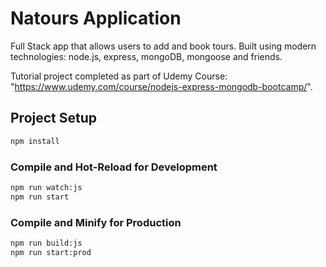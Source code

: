 # Natours Application

Full Stack app that allows users to add and book tours. Built using modern technologies: node.js, express, mongoDB, mongoose and friends. 

Tutorial project completed as part of Udemy Course: "https://www.udemy.com/course/nodejs-express-mongodb-bootcamp/". 

## Project Setup

```sh
npm install
```

### Compile and Hot-Reload for Development

```sh
npm run watch:js
npm run start
```

### Compile and Minify for Production

```sh
npm run build:js
npm run start:prod
```
